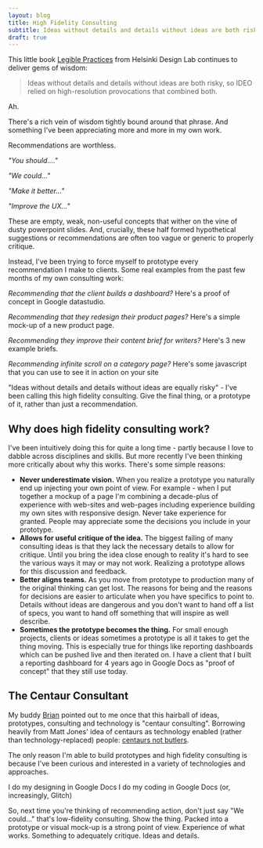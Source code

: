 ```yaml
---
layout: blog
title: High Fidelity Consulting
subtitle: Ideas without details and details without ideas are both risky
draft: true
---
```


This little book [Legible Practices](http://helsinkidesignlab.org/legiblepractises/index.html) from Helsinki Design Lab continues to deliver gems of wisdom:

> Ideas without details and details without ideas are both risky, so IDEO relied on high-resolution provocations that combined both. 

Ah.

There's a rich vein of wisdom tightly bound around that phrase. And something I've been appreciating more and more in my own work.

Recommendations are worthless.

*"You should...."*

*"We could..."*

*"Make it better..."*

*"Improve the UX..."*

These are empty, weak, non-useful concepts that wither on the vine of dusty powerpoint slides. And, crucially, these half formed hypothetical suggestions or recommendations are often too vague or generic to properly critique.

Instead, I've been trying to force myself to prototype every recommendation I make to clients. Some real examples from the past few months of my own consulting work:

*Recommending that the client builds a dashboard?* Here's a proof of concept in Google datastudio.

*Recommending that they redesign their product pages?* Here's a simple mock-up of a new product page.

*Recommending they improve their content brief for writers?* Here's 3 new example briefs.

*Recommending infinite scroll on a category page?* Here's some javascript that you can use to see it in action on your site

"Ideas without details and details without ideas are equally risky" - I've been calling this high fidelity consulting. Give the final thing, or a prototype of it, rather than just a recommendation.

## Why does high fidelity consulting work?

I've been intuitively doing this for quite a long time - partly because I love to dabble across disciplines and skills. But more recently I've been thinking more critically about why this works. There's some simple reasons:

- **Never underestimate vision.** When you realize a prototype you naturally end up injecting your own point of view. For example - when I put together a mockup of a page I'm combining a decade-plus of experience with web-sites and web-pages including experience building my own sites with responsive design. Never take experience for granted. People may appreciate some the decisions you include in your prototype.
- **Allows for useful critique of the idea.** The biggest failing of many consulting ideas is that they lack the necessary details to allow for critique. Until you bring the idea close enough to reality it's hard to see the various ways it may or may not work. Realizing a prototype allows for this discussion and feedback.
- **Better aligns teams.** As you move from prototype to production many of the original thinking can get lost. The reasons for being and the reasons for decisions are easier to articulate when you have specifics to point to. Details without ideas are dangerous and you don't want to hand off a list of specs, you want to hand off something that will inspire as well describe.
- **Sometimes the prototype becomes the thing.** For small enough projects, clients or ideas sometimes a prototype is all it takes to get the thing moving. This is especially true for things like reporting dashboards which can be pushed live and then iterated on. I have a client that I built a reporting dashboard for 4 years ago in Google Docs as "proof of concept" that they still use today.

## The Centaur Consultant

My buddy [Brian](https://www.briandell.info) pointed out to me once that this hairball of ideas, prototypes, consulting and technology is "centaur consulting". Borrowing heavily from Matt Jones' idea of centaurs as technology enabled (rather than technology-replaced) people: [centaurs not butlers](https://magicalnihilism.com/2016/03/31/centaurs-not-butlers/).

The only reason I'm able to build prototypes and high fidelity consulting is because I've been curious and interested in a variety of technologies and approaches.

I do my designing in Google Docs
I do my coding in Google Docs (or, increasingly, Glitch)

So, next time you're thinking of recommending action, don't just say "We could..." that's low-fidelity consulting. Show the thing. Packed into a prototype or visual mock-up is a strong point of view. Experience of what works. Something to adequately critique. Ideas and details.